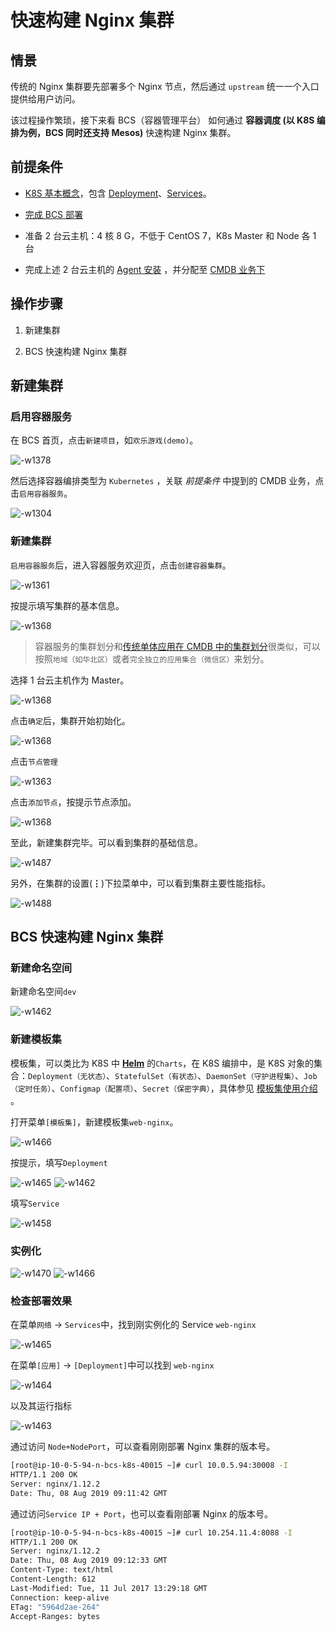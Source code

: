 # 快速构建 Nginx 集群

## 情景
传统的 Nginx 集群要先部署多个 Nginx 节点，然后通过 `upstream` 统一一个入口提供给用户访问。

该过程操作繁琐，接下来看 BCS（容器管理平台） 如何通过 **容器调度 (以 K8S 编排为例，BCS 同时还支持 Mesos)** 快速构建 Nginx 集群。


## 前提条件
- [K8S 基本概念](https://kubernetes.io/zh/docs/concepts/)，包含  [Deployment](https://kubernetes.io/zh/docs/concepts/workloads/controllers/deployment/)、[Services](https://kubernetes.io/docs/concepts/services-networking/service/)。

- [完成 BCS 部署](5.1/部署维护/增强包安装/机器评估/bcs_evaluate.md)
- 准备 2 台云主机：4 核 8 G，不低于 CentOS 7，K8s Master 和 Node 各 1 台
- 完成上述 2 台云主机的 [Agent 安装](5.1/节点管理/快速入门/agent0.md) ，并分配至  [CMDB 业务下](5.1/配置平台/产品功能/Resource.md)

## 操作步骤

1. 新建集群

2. BCS 快速构建 Nginx 集群

## 新建集群
### 启用容器服务

在 BCS 首页，点击`新建项目`，如`欢乐游戏(demo)`。

![-w1378](media/15648362836651.jpg)

然后选择容器编排类型为 `Kubernetes` ，关联 *前提条件* 中提到的 CMDB 业务，点击`启用容器服务`。

![-w1304](media/15648364147641.jpg)

### 新建集群

`启用容器服务`后，进入容器服务欢迎页，点击`创建容器集群`。

![-w1361](media/15648365448905.jpg)

按提示填写集群的基本信息。

![-w1368](media/15648366557109.jpg)

> 容器服务的集群划分和[传统单体应用在 CMDB 中的集群划分](5.1/bk_solutions/CD/CMDB/CMDB_management_hosts.md)很类似，可以按照`地域（如华北区）`或者`完全独立的应用集合（微信区）`来划分。


选择 1 台云主机作为 Master。

![-w1368](media/15648366389029.jpg)

点击`确定`后，集群开始初始化。

![-w1368](media/15648367382011.jpg)

点击`节点管理`

![-w1363](media/15648839802641.jpg)

点击`添加节点`，按提示节点添加。

![-w1368](media/15648840282881.jpg)

至此，新建集群完毕。可以看到集群的基础信息。

![-w1487](media/15648861584543.jpg)

另外，在集群的设置(**⋮**)下拉菜单中，可以看到集群主要性能指标。

![-w1488](media/15648861821783.jpg)


## BCS 快速构建 Nginx 集群

### 新建命名空间
新建命名空间`dev`

![-w1462](media/15652519427953.jpg)


### 新建模板集

模板集，可以类比为 K8S 中 **[Helm](https://helm.sh/)** 的`Charts`，在 K8S 编排中，是 K8S 对象的集合：`Deployment（无状态）`、`StatefulSet（有状态）`、`DaemonSet（守护进程集）`、`Job（定时任务）`、`Configmap（配置项）`、`Secret（保密字典）`，具体参见 [模板集使用介绍](5.1/bcs/Function/TemplateIntroduce.md) 。

打开菜单`[模板集]`，新建模板集`web-nginx`。

![-w1466](media/15652520004880.jpg)


按提示，填写`Deployment`

![-w1465](media/15652532175601.jpg)
![-w1462](media/15652535815272.jpg)

填写`Service`

![-w1458](media/15652542476126.jpg)

### 实例化

![-w1470](media/15652543011285.jpg)
![-w1466](media/15652545088426.jpg)


### 检查部署效果

在菜单`网络` -> `Services`中，找到刚实例化的 Service `web-nginx`

![-w1465](media/15652551496895.jpg)

在菜单`[应用]` -> `[Deployment]`中可以找到 `web-nginx`

![-w1464](media/15652552229901.jpg)

以及其运行指标

![-w1463](media/15652552369974.jpg)

通过访问 `Node+NodePort`，可以查看刚刚部署 Nginx 集群的版本号。

```bash
[root@ip-10-0-5-94-n-bcs-k8s-40015 ~]# curl 10.0.5.94:30008 -I
HTTP/1.1 200 OK
Server: nginx/1.12.2
Date: Thu, 08 Aug 2019 09:11:42 GMT
```

通过访问`Service IP + Port`，也可以查看刚部署 Nginx 的版本号。

```bash
[root@ip-10-0-5-94-n-bcs-k8s-40015 ~]# curl 10.254.11.4:8088 -I
HTTP/1.1 200 OK
Server: nginx/1.12.2
Date: Thu, 08 Aug 2019 09:12:33 GMT
Content-Type: text/html
Content-Length: 612
Last-Modified: Tue, 11 Jul 2017 13:29:18 GMT
Connection: keep-alive
ETag: "5964d2ae-264"
Accept-Ranges: bytes
```
